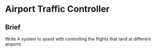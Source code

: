 # Airport Traffic Controller
## Brief
Write A system to assist with controlling the flights that land at different airports
